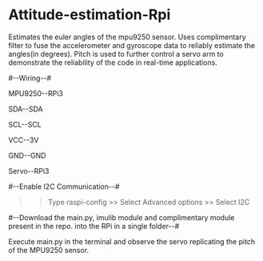# Attitude-estimation-Rpi

Estimates the euler angles of the mpu9250 sensor. Uses complimentary filter to fuse the accelerometer and gyroscope data to reliably estimate the angles(in degrees).
Pitch is used to further control a servo arm to demonstrate the reliability of the code in real-time applications.

#--Wiring--#

MPU9250--RPi3

SDA--SDA

SCL--SCL

VCC--3V

GND--GND

Servo--RPi3



#--Enable I2C Communication--#

>> Type raspi-config >> Select Advanced options >> Select I2C

#--Download the main.py, imulib module and complimentary module present in the repo. into the RPi in a single folder--#

Execute main.py in the terminal and observe the servo replicating the pitch of the MPU9250 sensor.


